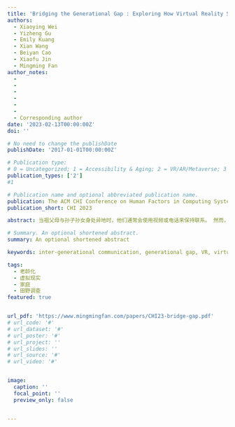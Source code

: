 ```yaml
---
title: 'Bridging the Generational Gap : Exploring How Virtual Reality Supports Remote Communication Between Grandparents and Grandchildren'
authors:
  - Xiaoying Wei
  - Yizheng Gu
  - Emily Kuang
  - Xian Wang
  - Beiyan Cao
  - Xiaofu Jin
  - Mingming Fan
author_notes:
  - 
  - 
  -
  - 
  - 
  -
  - Corresponding author
date: '2023-02-13T00:00:00Z'
doi: ''

# No need to change the publishDate 
publishDate: '2017-01-01T00:00:00Z'

# Publication type: 
# 0 = Uncategorized; 1 = Accessibility & Aging; 2 = VR/AR/Metaverse; 3 = Human-AI Collaboration; 4 = UX Methodology; 5 = Social Computing; 6 = Sensing;  7 = Thesis; 8 = Patent
publication_types: ['2']
#1

# Publication name and optional abbreviated publication name.
publication: The ACM CHI Conference on Human Factors in Computing Systems 2023
publication_short: CHI 2023

abstract: 当祖父母与孙子孙女身处异地时，他们通常会使用视频或电话来保持联系。 然而，这样的交流方法不能为他们提供提供足够的陪伴感。之前有研究表明，沉浸式虚拟现实技术 (VR) 可以满足这种陪伴需求。因此，为了了解祖父母和孙子孙女希望如何利用 VR 来促进他们的远程交流，并更好地为未来的设计提供信息，我们对12对祖父母和孙子女进行了以用户为中心的参与式设计研究，包括了解他们喜欢的avatar形象、互动方式、VR活动，以及他们认为VR使用还存在着哪些问题。结果表明，虚拟现实提供了一个平台为祖孙两代人提供了随意和平等的交流，并通过提供多样的活动来帮助祖孙更好地交流。根据结果，我们提出了了八个设计启示来为未来基于 VR 的祖孙交流提供方向。

# Summary. An optional shortened abstract.
summary: An optional shortened abstract

keywords: inter-generational communication, generational gap, VR, virtual reality, aging, older adults, grandparents, grandchildren

tags:
  - 老龄化
  - 虚拟现实
  - 家庭
  - 田野调查
featured: true


url_pdf: 'https://www.mingmingfan.com/papers/CHI23-bridge-gap.pdf'
# url_code: '#'
# url_dataset: '#'
# url_poster: '#'
# url_project: ''
# url_slides: ''
# url_source: '#'
# url_video: '#'


image:
  caption: ''
  focal_point: ''
  preview_only: false


---
```


<!-- put your youtube/Vimeo video ID here if possible -->
<!-- {{< youtube w7Ft2ymGmfc >}} -->



